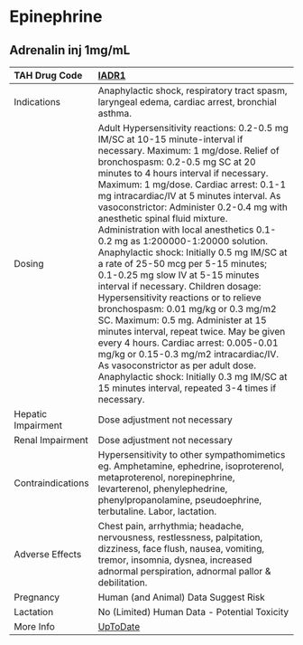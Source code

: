 # Epinephrine

## Adrenalin inj 1mg/mL

| TAH Drug Code      | [IADR1](https://www.tahsda.org.tw/drugs/hissearch.php?drug_code=IADR1)                                                                                                                                                                                                                                                                                                                                                                                                                                                                                                                                                                                                                                                                                                                                                                                                                                                                                                                                                |
|:-------------------|:----------------------------------------------------------------------------------------------------------------------------------------------------------------------------------------------------------------------------------------------------------------------------------------------------------------------------------------------------------------------------------------------------------------------------------------------------------------------------------------------------------------------------------------------------------------------------------------------------------------------------------------------------------------------------------------------------------------------------------------------------------------------------------------------------------------------------------------------------------------------------------------------------------------------------------------------------------------------------------------------------------------------|
| Indications        | Anaphylactic shock, respiratory tract spasm, laryngeal edema, cardiac arrest, bronchial asthma.                                                                                                                                                                                                                                                                                                                                                                                                                                                                                                                                                                                                                                                                                                                                                                                                                                                                                                                       |
| Dosing             | Adult Hypersensitivity reactions: 0.2-0.5 mg IM/SC at 10-15 minute-interval if necessary. Maximum: 1 mg/dose. Relief of bronchospasm: 0.2-0.5 mg SC at 20 minutes to 4 hours interval if necessary. Maximum: 1 mg/dose. Cardiac arrest: 0.1-1 mg intracardiac/IV at 5 minutes interval. As vasoconstrictor: Administer 0.2-0.4 mg with anesthetic spinal fluid mixture. Administration with local anesthetics 0.1-0.2 mg as 1:200000-1:20000 solution. Anaphylactic shock: Initially 0.5 mg IM/SC at a rate of 25-50 mcg per 5-15 minutes; 0.1-0.25 mg slow IV at 5-15 minutes interval if necessary. Children dosage: Hypersensitivity reactions or to relieve bronchospasm: 0.01 mg/kg or 0.3 mg/m2 SC. Maximum: 0.5 mg. Administer at 15 minutes interval, repeat twice. May be given every 4 hours. Cardiac arrest: 0.005-0.01 mg/kg or 0.15-0.3 mg/m2 intracardiac/IV. As vasoconstrictor as per adult dose. Anaphylactic shock: Initially 0.3 mg IM/SC at 15 minutes interval, repeated 3-4 times if necessary. |
| Hepatic Impairment | Dose adjustment not necessary                                                                                                                                                                                                                                                                                                                                                                                                                                                                                                                                                                                                                                                                                                                                                                                                                                                                                                                                                                                         |
| Renal Impairment   | Dose adjustment not necessary                                                                                                                                                                                                                                                                                                                                                                                                                                                                                                                                                                                                                                                                                                                                                                                                                                                                                                                                                                                         |
| Contraindications  | Hypersensitivity to other sympathomimetics eg. Amphetamine, ephedrine, isoproterenol, metaproterenol, norepinephrine, levarterenol, phenylephedrine, phenylpropanolamine, pseudoephrine, terbutaline. Labor, lactation.                                                                                                                                                                                                                                                                                                                                                                                                                                                                                                                                                                                                                                                                                                                                                                                               |
| Adverse Effects    | Chest pain, arrhythmia; headache, nervousness, restlessness, palpitation, dizziness, face flush, nausea, vomiting, tremor, insomnia, dysnea, increased adnormal perspiration, adnormal pallor & debilitation.                                                                                                                                                                                                                                                                                                                                                                                                                                                                                                                                                                                                                                                                                                                                                                                                         |
| Pregnancy          | Human (and Animal) Data Suggest Risk                                                                                                                                                                                                                                                                                                                                                                                                                                                                                                                                                                                                                                                                                                                                                                                                                                                                                                                                                                                  |
| Lactation          | No (Limited) Human Data - Potential Toxicity                                                                                                                                                                                                                                                                                                                                                                                                                                                                                                                                                                                                                                                                                                                                                                                                                                                                                                                                                                          |
| More Info          | [UpToDate](https://www.uptodate.com/contents/epinephrine-adrenaline-drug-information)                                                                                                                                                                                                                                                                                                                                                                                                                                                                                                                                                                                                                                                                                                                                                                                                                                                                                                                                 |

